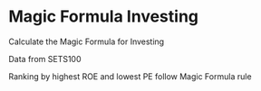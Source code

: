 # Magic Formula Investing

 Calculate the Magic Formula for Investing

 Data from SETS100
 
 Ranking by highest ROE and lowest PE follow Magic Formula rule
